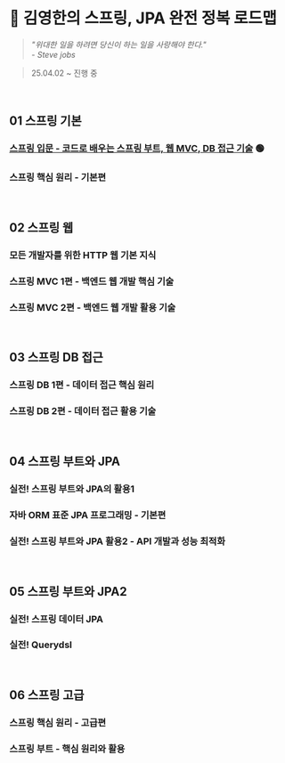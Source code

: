 # 🌱 김영한의 스프링, JPA 완전 정복 로드맵
> *"위대한 일을 하려면 당신이 하는 일을 사랑해야 한다."*  
> *- Steve jobs*    

> 25.04.02 ~ 진행 중

<br>

## 01 스프링 기본
### [스프링 입문 - 코드로 배우는 스프링 부트, 웹 MVC, DB 접근 기술](https://github.com/taeaeaexin/Inflearn_SpringBoot/blob/main/01%20%EC%8A%A4%ED%94%84%EB%A7%81%20%EA%B8%B0%EB%B3%B8/%EC%8A%A4%ED%94%84%EB%A7%81%20%EC%9E%85%EB%AC%B8.md) 🟢  
### 스프링 핵심 원리 - 기본편

<br>

## 02 스프링 웹
### 모든 개발자를 위한 HTTP 웹 기본 지식
### 스프링 MVC 1편 - 백엔드 웹 개발 핵심 기술
### 스프링 MVC 2편 - 백엔드 웹 개발 활용 기술

<br>

## 03 스프링 DB 접근
### 스프링 DB 1편 - 데이터 접근 핵심 원리
### 스프링 DB 2편 - 데이터 접근 활용 기술

<br>

## 04 스프링 부트와 JPA
### 실전! 스프링 부트와 JPA의 활용1
### 자바 ORM 표준 JPA 프로그래밍 - 기본편
### 실전! 스프링 부트와 JPA 활용2 - API 개발과 성능 최적화

<br>

## 05 스프링 부트와 JPA2
### 실전! 스프링 데이터 JPA
### 실전! Querydsl

<br>

## 06 스프링 고급
### 스프링 핵심 원리 - 고급편
### 스프링 부트 - 핵심 원리와 활용
